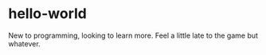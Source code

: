 # hello-world
New to programming, looking to learn more.
Feel a little late to the game but whatever.
